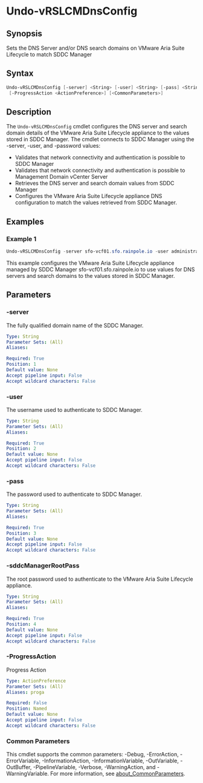 # Undo-vRSLCMDnsConfig

## Synopsis

Sets the DNS Server and/or DNS search domains on VMware Aria Suite Lifecycle to match SDDC Manager

## Syntax

```powershell
Undo-vRSLCMDnsConfig [-server] <String> [-user] <String> [-pass] <String> [-sddcManagerRootPass] <String>
 [-ProgressAction <ActionPreference>] [<CommonParameters>]
```

## Description

The `Undo-vRSLCMDnsConfig` cmdlet configures the DNS server and search domain details of the VMware Aria Suite Lifecycle appliance to the values stored in SDDC Manager.
The cmdlet connects to SDDC Manager using
the -server, -user, and -password values:

- Validates that network connectivity and authentication is possible to SDDC Manager
- Validates that network connectivity and authentication is possible to Management Domain vCenter Server
- Retrieves the DNS server and search domain values from SDDC Manager
- Configures the VMware Aria Suite Lifecycle appliance DNS configuration to match the values retrieved from SDDC Manager.

## Examples

### Example 1

```powershell
Undo-vRSLCMDnsConfig -server sfo-vcf01.sfo.rainpole.io -user administrator@vsphere.local -pass VMw@re1! 
```

This example configures the VMware Aria Suite Lifecycle appliance managed by SDDC Manager sfo-vcf01.sfo.rainpole.io to use values for DNS servers and search domains to the values stored in SDDC Manager.

## Parameters

### -server

The fully qualified domain name of the SDDC Manager.

```yaml
Type: String
Parameter Sets: (All)
Aliases:

Required: True
Position: 1
Default value: None
Accept pipeline input: False
Accept wildcard characters: False
```

### -user

The username used to authenticate to SDDC Manager.

```yaml
Type: String
Parameter Sets: (All)
Aliases:

Required: True
Position: 2
Default value: None
Accept pipeline input: False
Accept wildcard characters: False
```

### -pass

The password used to authenticate to SDDC Manager.

```yaml
Type: String
Parameter Sets: (All)
Aliases:

Required: True
Position: 3
Default value: None
Accept pipeline input: False
Accept wildcard characters: False
```

### -sddcManagerRootPass

The root password used to authenticate to the VMware Aria Suite Lifecycle appliance.

```yaml
Type: String
Parameter Sets: (All)
Aliases:

Required: True
Position: 4
Default value: None
Accept pipeline input: False
Accept wildcard characters: False
```

### -ProgressAction

Progress Action

```yaml
Type: ActionPreference
Parameter Sets: (All)
Aliases: proga

Required: False
Position: Named
Default value: None
Accept pipeline input: False
Accept wildcard characters: False
```

### Common Parameters

This cmdlet supports the common parameters: -Debug, -ErrorAction, -ErrorVariable, -InformationAction, -InformationVariable, -OutVariable, -OutBuffer, -PipelineVariable, -Verbose, -WarningAction, and -WarningVariable. For more information, see [about_CommonParameters](http://go.microsoft.com/fwlink/?LinkID=113216).
